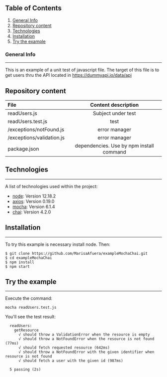 ## Table of Contents
1. [General Info](#general-info)
2. [Repository content](#technologies)
3. [Technologies](#technologies)
4. [Installation](#installation)
5. [Try the example](#try-the-example)

### General Info
***
This is an example of a unit test of javascript file. The target of this file is to get users thru the API located in https://dummyapi.io/data/api

## Repository content
| File | Content description | 
|:--------------|:-------------:|
| readUsers.js | Subject under test | 
| readUsers.test.js | test | 
| /exceptions/notFound.js | error manager | 
| /exceptions/validation.js | error manager  |
| package.json | dependencies. Use by npm install command|

## Technologies
***
A list of technologies used within the project:
* [node](https://nodejs.org/es/): Version 12.18.2
* [axios](https://github.com/axios/axios): Version 0.19.0
* [mocha](https://mochajs.org/): Version 6.1.4
* [chai](https://www.chaijs.com/): Version 4.2.0
## Installation
***
To try this example is necessary install node. Then: 
```
$ git clone https://github.com/MarisaAfuera/exampleMochaChai.git
$ cd exampleMochaChai
$ npm install
$ npm start
```
## Try the example
***
Execute the command:
```
mocha readUsers.test.js 
```

You'll see the test result:
```
  readUsers: 
    getResource
      √ should throw a ValidationError when the resource is empty
      √ should throw a NotFoundError when the resource is not found (77ms)
      √ should fetch requested resource (642ms)
      √ should throw a NotFoundError with the given identifier when resource is not found
      √ should fetch a user with the given id (987ms)

  5 passing (2s)
```